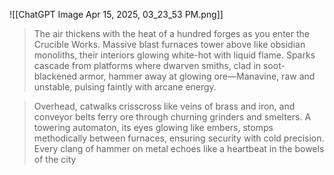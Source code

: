 ![[ChatGPT Image Apr 15, 2025, 03_23_53 PM.png]]
>The air thickens with the heat of a hundred forges as you enter the Crucible Works. Massive blast furnaces tower above like obsidian monoliths, their interiors glowing white-hot with liquid flame. Sparks cascade from platforms where dwarven smiths, clad in soot-blackened armor, hammer away at glowing ore—Manavine, raw and unstable, pulsing faintly with arcane energy.

>Overhead, catwalks crisscross like veins of brass and iron, and conveyor belts ferry ore through churning grinders and smelters. A towering automaton, its eyes glowing like embers, stomps methodically between furnaces, ensuring security with cold precision. Every clang of hammer on metal echoes like a heartbeat in the bowels of the city